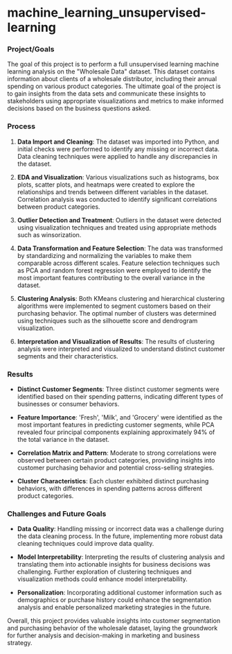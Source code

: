 # machine_learning_unsupervised-learning


### Project/Goals
The goal of this project is to perform a full unsupervised learning machine learning analysis on the "Wholesale Data" dataset. This dataset contains information about clients of a wholesale distributor, including their annual spending on various product categories. The ultimate goal of the project is to gain insights from the data sets and communicate these insights to stakeholders using appropriate visualizations and metrics to make informed decisions based on the business questions asked.


### Process

1. **Data Import and Cleaning**: The dataset was imported into Python, and initial checks were performed to identify any missing or incorrect data. Data cleaning techniques were applied to handle any discrepancies in the dataset.

2. **EDA and Visualization**: Various visualizations such as histograms, box plots, scatter plots, and heatmaps were created to explore the relationships and trends between different variables in the dataset. Correlation analysis was conducted to identify significant correlations between product categories.

3. **Outlier Detection and Treatment**: Outliers in the dataset were detected using visualization techniques and treated using appropriate methods such as winsorization.

4. **Data Transformation and Feature Selection**: The data was transformed by standardizing and normalizing the variables to make them comparable across different scales. Feature selection techniques such as PCA and random forest regression were employed to identify the most important features contributing to the overall variance in the dataset.

5. **Clustering Analysis**: Both KMeans clustering and hierarchical clustering algorithms were implemented to segment customers based on their purchasing behavior. The optimal number of clusters was determined using techniques such as the silhouette score and dendrogram visualization.

6. **Interpretation and Visualization of Results**: The results of clustering analysis were interpreted and visualized to understand distinct customer segments and their characteristics.

### Results

- **Distinct Customer Segments**: Three distinct customer segments were identified based on their spending patterns, indicating different types of businesses or consumer behaviors.
  
- **Feature Importance**: 'Fresh', 'Milk', and 'Grocery' were identified as the most important features in predicting customer segments, while PCA revealed four principal components explaining approximately 94% of the total variance in the dataset.

- **Correlation Matrix and Pattern**: Moderate to strong correlations were observed between certain product categories, providing insights into customer purchasing behavior and potential cross-selling strategies.

- **Cluster Characteristics**: Each cluster exhibited distinct purchasing behaviors, with differences in spending patterns across different product categories.

### Challenges and Future Goals

- **Data Quality**: Handling missing or incorrect data was a challenge during the data cleaning process. In the future, implementing more robust data cleaning techniques could improve data quality.
  
- **Model Interpretability**: Interpreting the results of clustering analysis and translating them into actionable insights for business decisions was challenging. Further exploration of clustering techniques and visualization methods could enhance model interpretability.

- **Personalization**: Incorporating additional customer information such as demographics or purchase history could enhance the segmentation analysis and enable personalized marketing strategies in the future.

Overall, this project provides valuable insights into customer segmentation and purchasing behavior of the wholesale dataset, laying the groundwork for further analysis and decision-making in marketing and business strategy.

